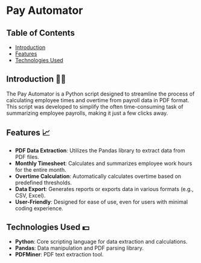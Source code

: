 # Pay Automator


## Table of Contents

- [Introduction](#introduction)
- [Features](#features)
- [Technologies Used](#technologies-used)

## Introduction 👨‍💼

The Pay Automator is a Python script designed to streamline the process of calculating employee times and overtime from payroll data in PDF format. This script was developed to simplify the often time-consuming task of summarizing employee payrolls, making it just a few clicks away.

## Features 📈

- **PDF Data Extraction**: Utilizes the Pandas library to extract data from PDF files.
- **Monthly Timesheet**: Calculates and summarizes employee work hours for the entire month.
- **Overtime Calculation**: Automatically calculates overtime based on predefined thresholds.
- **Data Export**: Generates reports or exports data in various formats (e.g., CSV, Excel).
- **User-Friendly**: Designed for ease of use, even for users with minimal coding experience.

## Technologies Used 💵

- **Python**: Core scripting language for data extraction and calculations.
- **Pandas**: Data manipulation and PDF parsing library.
- **PDFMiner**: PDF text extraction tool.

